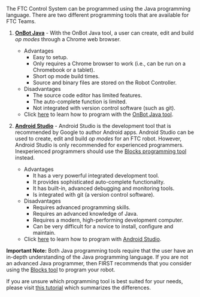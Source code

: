 The FTC Control System can be programmed using the Java programming language.  There are two different programming tools that are available for FTC Teams.

1. **[OnBot Java](OnBot-Java-Tutorial)** -  With the OnBot Java tool, a user can create, edit and build _op modes_ through a Chrome web browser.
    * Advantages 
        - Easy to setup.
        - Only requires a Chrome browser to work (i.e., can be run on a Chromebook or a tablet).
        - Short op mode build times.
        - Source and binary files are stored on the Robot Controller.
    * Disadvantages 
        - The source code editor has limited features.
        - The auto-complete function is limited.
        - Not integrated with version control software (such as git).
    * Click [here](OnBot-Java-Tutorial) to learn how to program with the [OnBot Java tool](OnBot-Java-Tutorial).

2. **[Android Studio](Android-Studio-Tutorial)** -  Android Studio is the development tool that is recommended by Google to author Android apps.  Android Studio can be used to create, edit and build _op modes_ for an FTC robot.  However, Android Studio is only recommended for experienced programmers.  Inexperienced programmers should use the [Blocks programming tool](Blocks-Tutorial) instead.   

    * Advantages 
        - It has a very powerful integrated development tool.
        - It provides sophisticated auto-complete functionality.
        - It has built-in, advanced debugging and monitoring tools.
        - Is integrated with git (a version control software).
    * Disadvantages 
        - Requires advanced programming skills.
        - Requires an advanced knowledge of Java.
        - Requires a modern, high-performing development computer.
        - Can be very difficult for a novice to install, configure and maintain.
     * Click [here](Android-Studio-Tutorial) to learn how to program with [Android Studio](Android-Studio-Tutorial).

**Important Note:** Both Java programming tools require that the user have an in-depth understanding of the Java programming language.  If you are not an advanced Java programmer, then FIRST recommends that you consider using the [Blocks tool](Blocks-Tutorial) to program your robot.

If you are unsure which programming tool is best suited for your needs, please visit [this tutorial](Choosing-a-Programming-Tool) which summarizes the differences.
